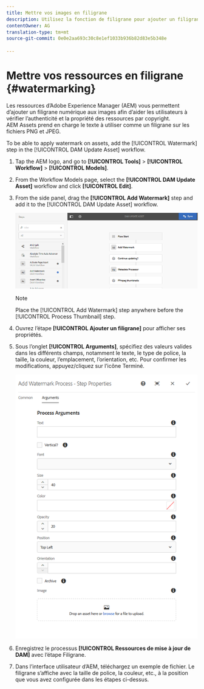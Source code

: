 ```yaml
---
title: Mettre vos images en filigrane
description: Utilisez la fonction de filigrane pour ajouter un filigrane numérique à vos images PNG ET JPEG.
contentOwner: AG
translation-type: tm+mt
source-git-commit: 0e0e2aa693c30c8e1ef1033b936b82d83e5b348e

---
```



# Mettre vos ressources en filigrane {#watermarking}

Les ressources d’Adobe Experience Manager (AEM) vous permettent d’ajouter un filigrane numérique aux images afin d’aider les utilisateurs à vérifier l’authenticité et la propriété des ressources par copyright. AEM Assets prend en charge le texte à utiliser comme un filigrane sur les fichiers PNG et JPEG.

To be able to apply watermark on assets, add the [!UICONTROL Watermark] step in the [!UICONTROL DAM Update Asset] workflow.

1. Tap the AEM logo, and go to **[!UICONTROL Tools]** > **[!UICONTROL Workflow]** > **[!UICONTROL Models]**.
1. From the Workflow Models page, select the **[!UICONTROL DAM Update Asset]** workflow and click **[!UICONTROL Edit]**.

1. From the side panel, drag the **[!UICONTROL Add Watermark]** step and add it to the [!UICONTROL DAM Update Asset] workflow.

   ![Faire glisser l’étape Ajouter un filigrane dans le processus Ressources de mise à jour de gestion des actifs numériques](assets/add_watermark_step_aem_assets.png)

   >[!NOTE]
   >
   >Place the [!UICONTROL Add Watermark] step anywhere before the [!UICONTROL Process Thumbnail] step.

1. Ouvrez l’étape **[!UICONTROL Ajouter un filigrane]** pour afficher ses propriétés.
1. Sous l’onglet **[!UICONTROL Arguments]**, spécifiez des valeurs valides dans les différents champs, notamment le texte, le type de police, la taille, la couleur, l’emplacement, l’orientation, etc. Pour confirmer les modifications, appuyez/cliquez sur l’icône Terminé.

   ![Indiquer les arguments dans l’étape Ajouter un filigrane dans Assets](assets/arguments_add_watermark_aem_assets.png)

1. Enregistrez le processus **[!UICONTROL Ressources de mise à jour de DAM]** avec l’étape Filigrane.
1. Dans l’interface utilisateur d’AEM, téléchargez un exemple de fichier. Le filigrane s’affiche avec la taille de police, la couleur, etc., à la position que vous avez configurée dans les étapes ci-dessus.
